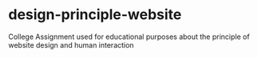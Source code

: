 # design-principle-website
College Assignment
used for educational purposes about the principle of website design and human interaction
